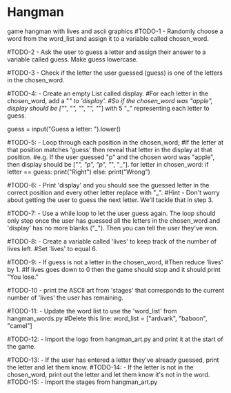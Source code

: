 # Hangman
game hangman with lives and ascii graphics
#TODO-1 - Randomly choose a word from the word_list and assign it to a variable called chosen_word.

#TODO-2 - Ask the user to guess a letter and assign their answer to a variable called guess. Make guess lowercase.

#TODO-3 - Check if the letter the user guessed (guess) is one of the letters in the chosen_word.

#TODO-4: - Create an empty List called display.
#For each letter in the chosen_word, add a "_" to 'display'.
#So if the chosen_word was "apple", display should be ["_", "_", "_", "_", "_"] with 5 "_" representing each letter to guess.

guess = input("Guess a letter: ").lower()

#TODO-5: - Loop through each position in the chosen_word;
#If the letter at that position matches 'guess' then reveal that letter in the display at that position.
#e.g. If the user guessed "p" and the chosen word was "apple", then display should be ["_", "p", "p", "_", "_"].
for letter in chosen_word:
    if letter == guess:
        print("Right")
    else:
        print("Wrong")

#TODO-6: - Print 'display' and you should see the guessed letter in the correct position and every other letter replace with "_".
#Hint - Don't worry about getting the user to guess the next letter. We'll tackle that in step 3.

#TODO-7: - Use a while loop to let the user guess again. The loop should only stop once the user has guessed all the letters in the chosen_word and 'display' has no more blanks ("_"). Then you can tell the user they've won.

#TODO-8: - Create a variable called 'lives' to keep track of the number of lives left. 
#Set 'lives' to equal 6.


#TODO-9: - If guess is not a letter in the chosen_word,
    #Then reduce 'lives' by 1. 
    #If lives goes down to 0 then the game should stop and it should print "You lose."

#TODO-10 - print the ASCII art from 'stages' that corresponds to the current number of 'lives' the user has remaining.

#TODO-11: - Update the word list to use the 'word_list' from hangman_words.py
#Delete this line: word_list = ["ardvark", "baboon", "camel"]

#TODO-12: - Import the logo from hangman_art.py and print it at the start of the game.

 #TODO-13: - If the user has entered a letter they've already guessed, print the letter and let them know.
 #TODO-14: - If the letter is not in the chosen_word, print out the letter and let them know it's not in the word.
  #TODO-15: - Import the stages from hangman_art.py 
